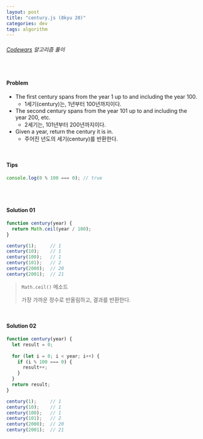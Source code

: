 ```yaml
---
layout: post
title: "century.js (8kyu 20)"
categories: dev
tags: algorithm
---
```


###### [Codewars](https://www.codewars.com) 알고리즘 풀이

<br>

#### Problem

- The first century spans from the year 1 up to and including the year 100.
  - 1세기(century)는, 1년부터 100년까지이다.
- The second century spans from the year 101 up to and including the year 200, etc.
  - 2세기는, 101년부터 200년까지이다.
- Given a year, return the century it is in.
  - 주어진 년도의 세기(century)를 반환한다.

<br>

#### Tips

```js
console.log(0 % 100 === 0);	// true
```

<br>

<br>

#### Solution 01

```js
function century(year) {
  return Math.ceil(year / 100);
}

century(1);     // 1
century(10);    // 1
century(100);   // 1
century(101);   // 2
century(2000);  // 20
century(2001);  // 21
```

> `Math.ceil()` 메소드
>
> 가장 가까운 정수로 반올림하고, 결과를 반환한다.

<br>

#### Solution 02

```js
function century(year) {
  let result = 0;
  
  for (let i = 0; i < year; i++) {
    if (i % 100 === 0) {
      result++;
    }
  }
  return result;
}

century(1);     // 1
century(10);    // 1
century(100);   // 1
century(101);   // 2
century(2000);  // 20
century(2001);  // 21
```

<br>

<br>